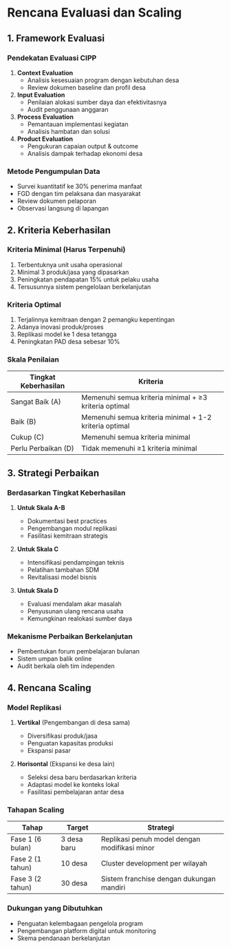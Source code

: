 # Rencana Evaluasi dan Scaling

## 1. Framework Evaluasi

### Pendekatan Evaluasi CIPP

1. **Context Evaluation**  
   - Analisis kesesuaian program dengan kebutuhan desa  
   - Review dokumen baseline dan profil desa  
2. **Input Evaluation**  
   - Penilaian alokasi sumber daya dan efektivitasnya  
   - Audit penggunaan anggaran  
3. **Process Evaluation**  
   - Pemantauan implementasi kegiatan  
   - Analisis hambatan dan solusi  
4. **Product Evaluation**  
   - Pengukuran capaian output & outcome  
   - Analisis dampak terhadap ekonomi desa  

### Metode Pengumpulan Data

- Survei kuantitatif ke 30% penerima manfaat
- FGD dengan tim pelaksana dan masyarakat
- Review dokumen pelaporan
- Observasi langsung di lapangan

## 2. Kriteria Keberhasilan

### Kriteria Minimal (Harus Terpenuhi)

1. Terbentuknya unit usaha operasional  
2. Minimal 3 produk/jasa yang dipasarkan  
3. Peningkatan pendapatan 15% untuk pelaku usaha  
4. Tersusunnya sistem pengelolaan berkelanjutan  

### Kriteria Optimal

1. Terjalinnya kemitraan dengan 2 pemangku kepentingan  
2. Adanya inovasi produk/proses  
3. Replikasi model ke 1 desa tetangga  
4. Peningkatan PAD desa sebesar 10%  

### Skala Penilaian

| Tingkat Keberhasilan | Kriteria |
|----------------------|----------|
| Sangat Baik (A) | Memenuhi semua kriteria minimal + ≥3 kriteria optimal |
| Baik (B) | Memenuhi semua kriteria minimal + 1-2 kriteria optimal |
| Cukup (C) | Memenuhi semua kriteria minimal |
| Perlu Perbaikan (D) | Tidak memenuhi ≥1 kriteria minimal |

## 3. Strategi Perbaikan

### Berdasarkan Tingkat Keberhasilan

1. **Untuk Skala A-B**  
   - Dokumentasi best practices  
   - Pengembangan modul replikasi  
   - Fasilitasi kemitraan strategis  

2. **Untuk Skala C**  
   - Intensifikasi pendampingan teknis  
   - Pelatihan tambahan SDM  
   - Revitalisasi model bisnis  

3. **Untuk Skala D**  
   - Evaluasi mendalam akar masalah  
   - Penyusunan ulang rencana usaha  
   - Kemungkinan realokasi sumber daya  

### Mekanisme Perbaikan Berkelanjutan

- Pembentukan forum pembelajaran bulanan  
- Sistem umpan balik online  
- Audit berkala oleh tim independen  

## 4. Rencana Scaling

### Model Replikasi

1. **Vertikal** (Pengembangan di desa sama)  
   - Diversifikasi produk/jasa  
   - Penguatan kapasitas produksi  
   - Ekspansi pasar  

2. **Horisontal** (Ekspansi ke desa lain)  
   - Seleksi desa baru berdasarkan kriteria  
   - Adaptasi model ke konteks lokal  
   - Fasilitasi pembelajaran antar desa  

### Tahapan Scaling

| Tahap | Target | Strategi |
|-------|--------|----------|
| Fase 1 (6 bulan) | 3 desa baru | Replikasi penuh model dengan modifikasi minor |
| Fase 2 (1 tahun) | 10 desa | Cluster development per wilayah |
| Fase 3 (2 tahun) | 30 desa | Sistem franchise dengan dukungan mandiri |

### Dukungan yang Dibutuhkan

- Penguatan kelembagaan pengelola program
- Pengembangan platform digital untuk monitoring
- Skema pendanaan berkelanjutan

